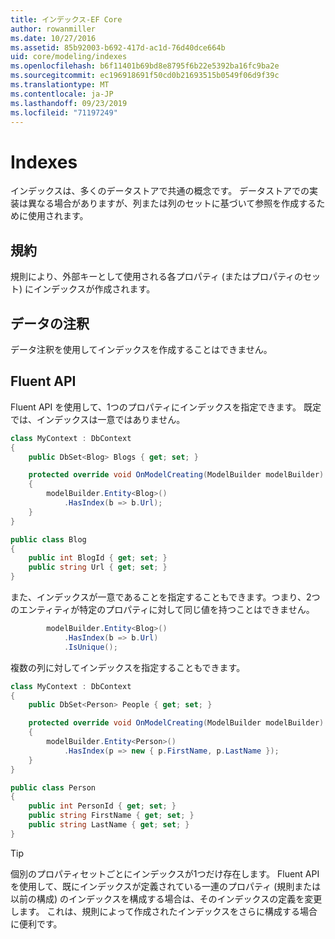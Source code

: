 ```yaml
---
title: インデックス-EF Core
author: rowanmiller
ms.date: 10/27/2016
ms.assetid: 85b92003-b692-417d-ac1d-76d40dce664b
uid: core/modeling/indexes
ms.openlocfilehash: b6f11401b69bd8e8795f6b22e5392ba16fc9ba2e
ms.sourcegitcommit: ec196918691f50cd0b21693515b0549f06d9f39c
ms.translationtype: MT
ms.contentlocale: ja-JP
ms.lasthandoff: 09/23/2019
ms.locfileid: "71197249"
---
```

# <a name="indexes"></a>Indexes

インデックスは、多くのデータストアで共通の概念です。 データストアでの実装は異なる場合がありますが、列または列のセットに基づいて参照を作成するために使用されます。

## <a name="conventions"></a>規約

規則により、外部キーとして使用される各プロパティ (またはプロパティのセット) にインデックスが作成されます。

## <a name="data-annotations"></a>データの注釈

データ注釈を使用してインデックスを作成することはできません。

## <a name="fluent-api"></a>Fluent API

Fluent API を使用して、1つのプロパティにインデックスを指定できます。 既定では、インデックスは一意ではありません。

<!-- [!code-csharp[Main](samples/core/Modeling/FluentAPI/Index.cs?highlight=7,8)] -->
``` csharp
class MyContext : DbContext
{
    public DbSet<Blog> Blogs { get; set; }

    protected override void OnModelCreating(ModelBuilder modelBuilder)
    {
        modelBuilder.Entity<Blog>()
            .HasIndex(b => b.Url);
    }
}

public class Blog
{
    public int BlogId { get; set; }
    public string Url { get; set; }
}
```

また、インデックスが一意であることを指定することもできます。つまり、2つのエンティティが特定のプロパティに対して同じ値を持つことはできません。

<!-- [!code-csharp[Main](samples/core/Modeling/FluentAPI/IndexUnique.cs?highlight=3)] -->
``` csharp
        modelBuilder.Entity<Blog>()
            .HasIndex(b => b.Url)
            .IsUnique();
```

複数の列に対してインデックスを指定することもできます。

<!-- [!code-csharp[Main](samples/core/Modeling/FluentAPI/IndexComposite.cs?highlight=7,8)] -->
``` csharp
class MyContext : DbContext
{
    public DbSet<Person> People { get; set; }

    protected override void OnModelCreating(ModelBuilder modelBuilder)
    {
        modelBuilder.Entity<Person>()
            .HasIndex(p => new { p.FirstName, p.LastName });
    }
}

public class Person
{
    public int PersonId { get; set; }
    public string FirstName { get; set; }
    public string LastName { get; set; }
}
```

> [!TIP]  
> 個別のプロパティセットごとにインデックスが1つだけ存在します。 Fluent API を使用して、既にインデックスが定義されている一連のプロパティ (規則または以前の構成) のインデックスを構成する場合は、そのインデックスの定義を変更します。 これは、規則によって作成されたインデックスをさらに構成する場合に便利です。
